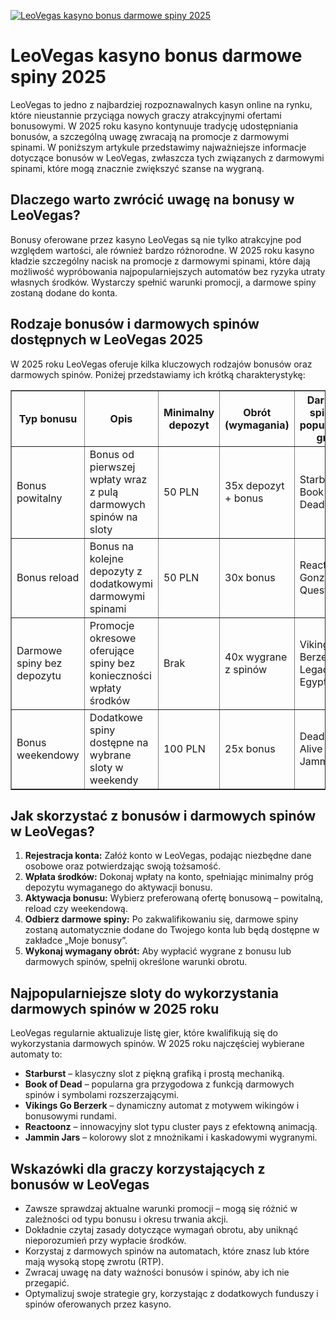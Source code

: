 [![LeoVegas kasyno bonus darmowe spiny 2025](https://123-caf.pages.dev/gitsignup.png)](https://vrmoo.ru/Bt82HjjY)

<h1>LeoVegas kasyno bonus darmowe spiny 2025</h1> <p>LeoVegas to jedno z najbardziej rozpoznawalnych kasyn online na rynku, które nieustannie przyciąga nowych graczy atrakcyjnymi ofertami bonusowymi. W 2025 roku kasyno kontynuuje tradycję udostępniania bonusów, a szczególną uwagę zwracają na promocje z darmowymi spinami. W poniższym artykule przedstawimy najważniejsze informacje dotyczące bonusów w LeoVegas, zwłaszcza tych związanych z darmowymi spinami, które mogą znacznie zwiększyć szanse na wygraną.</p>  <h2>Dlaczego warto zwrócić uwagę na bonusy w LeoVegas?</h2> <p>Bonusy oferowane przez kasyno LeoVegas są nie tylko atrakcyjne pod względem wartości, ale również bardzo różnorodne. W 2025 roku kasyno kładzie szczególny nacisk na promocje z darmowymi spinami, które dają możliwość wypróbowania najpopularniejszych automatów bez ryzyka utraty własnych środków. Wystarczy spełnić warunki promocji, a darmowe spiny zostaną dodane do konta.</p>  <h2>Rodzaje bonusów i darmowych spinów dostępnych w LeoVegas 2025</h2> <p>W 2025 roku LeoVegas oferuje kilka kluczowych rodzajów bonusów oraz darmowych spinów. Poniżej przedstawiamy ich krótką charakterystykę:</p>  <table border="1" cellspacing="0" cellpadding="8">   <thead>     <tr>       <th>Typ bonusu</th>       <th>Opis</th>       <th>Minimalny depozyt</th>       <th>Obrót (wymagania)</th>       <th>Darmowe spiny na popularnych grach</th>     </tr>   </thead>   <tbody>     <tr>       <td>Bonus powitalny</td>       <td>Bonus od pierwszej wpłaty wraz z pulą darmowych spinów na sloty</td>       <td>50 PLN</td>       <td>35x depozyt + bonus</td>       <td>Starburst, Book of Dead</td>     </tr>     <tr>       <td>Bonus reload</td>       <td>Bonus na kolejne depozyty z dodatkowymi darmowymi spinami</td>       <td>50 PLN</td>       <td>30x bonus</td>       <td>Reactoonz, Gonzos Quest</td>     </tr>     <tr>       <td>Darmowe spiny bez depozytu</td>       <td>Promocje okresowe oferujące spiny bez konieczności wpłaty środków</td>       <td>Brak</td>       <td>40x wygrane z spinów</td>       <td>Vikings Go Berzerk, Legacy of Egypt</td>     </tr>     <tr>       <td>Bonus weekendowy</td>       <td>Dodatkowe spiny dostępne na wybrane sloty w weekendy</td>       <td>100 PLN</td>       <td>25x bonus</td>       <td>Dead or Alive 2, Jammin Jars</td>     </tr>   </tbody> </table>  <h2>Jak skorzystać z bonusów i darmowych spinów w LeoVegas?</h2> <ol>   <li><strong>Rejestracja konta:</strong> Załóż konto w LeoVegas, podając niezbędne dane osobowe oraz potwierdzając swoją tożsamość.</li>   <li><strong>Wpłata środków:</strong> Dokonaj wpłaty na konto, spełniając minimalny próg depozytu wymaganego do aktywacji bonusu.</li>   <li><strong>Aktywacja bonusu:</strong> Wybierz preferowaną ofertę bonusową – powitalną, reload czy weekendową.</li>   <li><strong>Odbierz darmowe spiny:</strong> Po zakwalifikowaniu się, darmowe spiny zostaną automatycznie dodane do Twojego konta lub będą dostępne w zakładce „Moje bonusy”.</li>   <li><strong>Wykonaj wymagany obrót:</strong> Aby wypłacić wygrane z bonusu lub darmowych spinów, spełnij określone warunki obrotu.</li> </ol>  <h2>Najpopularniejsze sloty do wykorzystania darmowych spinów w 2025 roku</h2> <p>LeoVegas regularnie aktualizuje listę gier, które kwalifikują się do wykorzystania darmowych spinów. W 2025 roku najczęściej wybierane automaty to:</p> <ul>   <li><strong>Starburst</strong> – klasyczny slot z piękną grafiką i prostą mechaniką.</li>   <li><strong>Book of Dead</strong> – popularna gra przygodowa z funkcją darmowych spinów i symbolami rozszerzającymi.</li>   <li><strong>Vikings Go Berzerk</strong> – dynamiczny automat z motywem wikingów i bonusowymi rundami.</li>   <li><strong>Reactoonz</strong> – innowacyjny slot typu cluster pays z efektowną animacją.</li>   <li><strong>Jammin Jars</strong> – kolorowy slot z mnożnikami i kaskadowymi wygranymi.</li> </ul>  <h2>Wskazówki dla graczy korzystających z bonusów w LeoVegas</h2> <ul>   <li>Zawsze sprawdzaj aktualne warunki promocji – mogą się różnić w zależności od typu bonusu i okresu trwania akcji.</li>   <li>Dokładnie czytaj zasady dotyczące wymagań obrotu, aby uniknąć nieporozumień przy wypłacie środków.</li>   <li>Korzystaj z darmowych spinów na automatach, które znasz lub które mają wysoką stopę zwrotu (RTP).</li>   <li>Zwracaj uwagę na daty ważności bonusów i spinów, aby ich nie przegapić.</li>   <li>Optymalizuj swoje strategie gry, korzystając z dodatkowych funduszy i spinów oferowanych przez kasyno.</li> </ul>